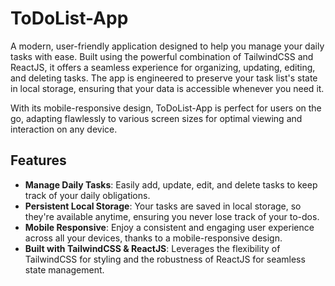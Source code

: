 # ToDoList-App 
A modern, user-friendly application designed to help you manage your daily tasks with ease. Built using the powerful combination of TailwindCSS and ReactJS, it offers a seamless experience for organizing, updating, editing, and deleting tasks. The app is engineered to preserve your task list's state in local storage, ensuring that your data is accessible whenever you need it.


With its mobile-responsive design, ToDoList-App is perfect for users on the go, adapting flawlessly to various screen sizes for optimal viewing and interaction on any device.

## Features
- **Manage Daily Tasks**: Easily add, update, edit, and delete tasks to keep track of your daily obligations.
- **Persistent Local Storage**: Your tasks are saved in local storage, so they're available anytime, ensuring you never lose track of your to-dos.
- **Mobile Responsive**: Enjoy a consistent and engaging user experience across all your devices, thanks to a mobile-responsive design.
- **Built with TailwindCSS & ReactJS**: Leverages the flexibility of TailwindCSS for styling and the robustness of ReactJS for seamless state management.
